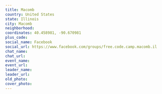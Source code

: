 ```yaml
---
title: Macomb
country: United States
state: Illinois
city: Macomb
neighborhood: 
coordinates: 40.458981, -90.670981
plus_code:
social_name: Facebook
social_url: https://www.facebook.com/groups/free.code.camp.macomb.il
chat_name:
chat_url:
event_name:
event_url:
leader_name:
leader_url:
old_photo: 
cover_photo:
---
```

